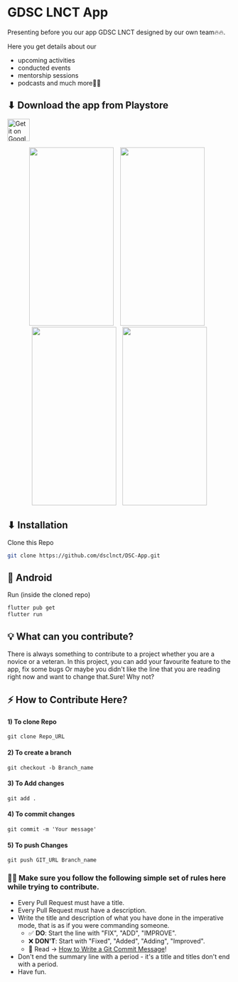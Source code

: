 # GDSC LNCT App

Presenting before you our app GDSC LNCT designed by our own team🔥🔥.

Here you get details about our 
  - upcoming activities
  - conducted events
  - mentorship sessions
  - podcasts and much more🧑‍🔧

## ⬇ Download the app from Playstore

<a href='https://play.google.com/store/apps/details?id=xyz.gdsclnct.gdsc_lnct'><img alt='Get it on Google Play' height="50" src='https://play.google.com/intl/en_us/badges/static/images/badges/en_badge_web_generic.png'/></a>
 <div align="center" width="100%">
   <p align ="center">
    <img  src="https://firebasestorage.googleapis.com/v0/b/gdsc-lnct.appspot.com/o/Mockups%2FScreen1.png?alt=media&token=249d5c59-03c9-4252-874c-6d8541d0b7e3"                  width="190" height="400" />
   &ensp; <img src="https://firebasestorage.googleapis.com/v0/b/gdsc-lnct.appspot.com/o/Mockups%2FScreen5.png?alt=media&token=78a5f1c0-a3c3-4cde-bbe6-af100bb323da" width="190" height="400"/>
    &ensp; <img src="https://firebasestorage.googleapis.com/v0/b/gdsc-lnct.appspot.com/o/Mockups%2FScreen4.png?alt=media&token=55ee34c3-1c35-481c-bc85-94f4bcf2a4b7" width="190" height="400" /> 
     &ensp;
    <img  src="https://firebasestorage.googleapis.com/v0/b/gdsc-lnct.appspot.com/o/Mockups%2FScreen2.png?alt=media&token=4da4e4d6-6c62-4bcc-8571-87ac16337975" width="190" height="400"/>
   </p>
  </div>


## ⬇ Installation

Clone this Repo <br/>
```bash
git clone https://github.com/dsclnct/DSC-App.git
```

## 📱 Android
Run  (inside the cloned repo)
```bash
flutter pub get
flutter run 
```

## 💡 What can you contribute?
There is always something to contribute to a project whether you are a novice or a veteran. In this project, you can add your favourite feature to the app, fix some bugs Or maybe you didn't like the line that you are reading right now and want to change that.Sure! Why not?

## ⚡️ How to Contribute Here?
#### 1) To clone Repo
`git clone Repo_URL`

#### 2) To create a branch
`git checkout -b Branch_name`

#### 3) To Add changes
`git add .`

#### 4) To commit changes
`git commit -m 'Your message'`

#### 5) To push Changes
`git push GIT_URL Branch_name`


### 👨‍🏫 **Make sure you follow the following simple set of rules here while trying to contribute.**
- Every Pull Request must have a title.
- Every Pull Request must have a description.
- Write the title and description of what you have done in the imperative mode, that is as if you were commanding someone.
    - ✅ **DO**: Start the line with "FIX", "ADD", "IMPROVE".
    - ❌ **DON'T**: Start with "Fixed", "Added", "Adding", "Improved".
    - 🎯 Read → [How to Write a Git Commit Message](https://chris.beams.io/posts/git-commit/)!
- Don't end the summary line with a period - it's a title and titles don't end with a period.
- Have fun.
